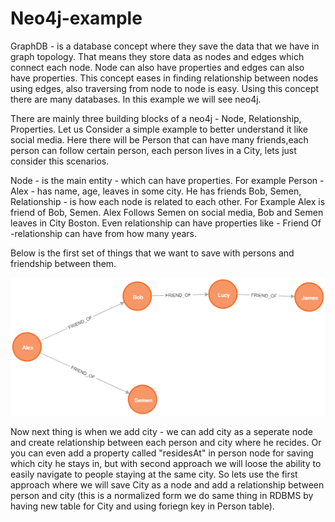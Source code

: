 # Neo4j-example

GraphDB - is a database concept where they save the data that we have in graph topology.
That means they store data as nodes and edges which connect each node.  Node can also have properties and edges can also have properties.
This concept eases in finding relationship between nodes using edges, also traversing from node to node is easy.
Using this concept there are many databases. In this example we will see neo4j.

There are mainly three building blocks of a neo4j - Node, Relationship, Properties. Let us Consider a simple example to better understand it like social media.
Here there will be Person that can have many friends,each person can follow certain person, each person lives in a City, lets just consider this scenarios.

Node - is the main entity - which can have properties. For example  Person - Alex -  has name, age, leaves in some city. He has friends Bob, Semen, 
Relationship - is how each node is related to each other.  For Example  Alex is friend of Bob, Semen. Alex Follows Semen on social media, Bob and Semen leaves in City Boston.
 Even relationship can have properties like - Friend Of -relationship can have  from how many years.

Below is the first set of things that we want to save with persons and friendship between them.

![Screenshot](graph.png)


Now next thing is when we add city - we can add city as a seperate node and create relationship between each person and city where he recides.
Or you can even add a property called "residesAt" in person node for saving which city he stays in, but with second approach we will loose the ability to easily navigate to people staying at the same city. So lets use the first approach where we will save City as a node and add a relationship between person and city (this is a normalized form we do same thing in RDBMS by having new table for City and using foriegn key in Person table).

